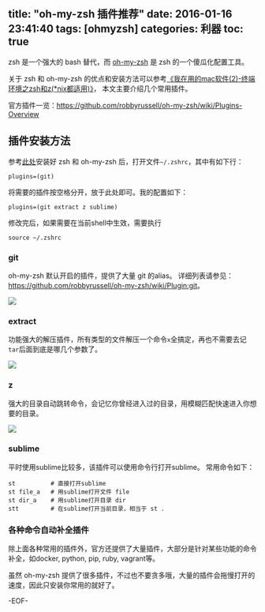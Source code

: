 title: "oh-my-zsh 插件推荐"
date: 2016-01-16 23:41:40
tags: [ohmyzsh]
categories: 利器
toc: true
---

zsh 是一个强大的 bash 替代，而 [oh-my-zsh](https://github.com/robbyrussell/oh-my-zsh) 是 zsh 的一个傻瓜化配置工具。

关于 zsh 和 oh-my-zsh 的优点和安装方法可以参考[《我在用的mac软件(2)-终端环境之zsh和z(*nix都适用)》][1]，
本文主要介绍几个常用插件。

<!--more-->

官方插件一览：<https://github.com/robbyrussell/oh-my-zsh/wiki/Plugins-Overview>

## 插件安装方法
参考[此处][1]安装好 zsh 和 oh-my-zsh 后，打开文件`~/.zshrc`，其中有如下行：
```
plugins=(git)
```
将需要的插件按空格分开，放于此处即可。我的配置如下：
```
plugins=(git extract z sublime)
```
修改完后，如果需要在当前shell中生效，需要执行
```
source ~/.zshrc
```

### git
oh-my-zsh 默认开启的插件，提供了大量 git 的alias。
详细列表请参见： <https://github.com/robbyrussell/oh-my-zsh/wiki/Plugin:git>。

![](http://7o4zqy.com1.z0.glb.clouddn.com/gifs/zsh_git_demo.gif)

### extract
功能强大的解压插件，所有类型的文件解压一个命令`x`全搞定，再也不需要去记`tar`后面到底是哪几个参数了。

![](http://7o4zqy.com1.z0.glb.clouddn.com/gifs/zsh_x_demo.gif)

### z
强大的目录自动跳转命令，会记忆你曾经进入过的目录，用模糊匹配快速进入你想要的目录。

![](http://7o4zqy.com1.z0.glb.clouddn.com/gifs/zsh_z_demo.gif)

### sublime
平时使用sublime比较多，该插件可以使用命令行打开sublime。
常用命令如下：
```
st          # 直接打开sublime
st file_a   # 用sublime打开文件 file
st dir_a    # 用sublime打开目录 dir
stt         # 在sublime打开当前目录，相当于 st .
```

### 各种命令自动补全插件
除上面各种常用的插件外，官方还提供了大量插件，大部分是针对某些功能的命令补全，如docker, python, pip, ruby, vagrant等。

虽然 oh-my-zsh 提供了很多插件，不过也不要贪多哦，大量的插件会拖慢打开的速度，因此只安装你常用的就好了。

-EOF-

[1]: http://foocoder.com/blog/wo-zai-yong-de-macruan-jian-2.html/
